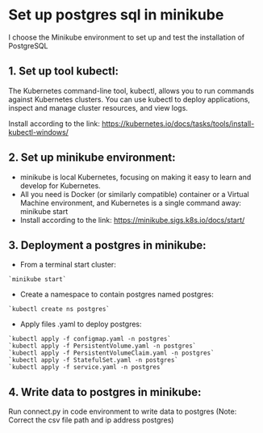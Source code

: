 # Set up postgres sql in minikube
I choose the Minikube environment to set up and test the installation of PostgreSQL 

## 1. Set up tool kubectl:


The Kubernetes command-line tool, kubectl, allows you to run commands against Kubernetes clusters. You can use kubectl to deploy applications, inspect and manage cluster resources, and view logs.

Install according to the link: https://kubernetes.io/docs/tasks/tools/install-kubectl-windows/

## 2. Set up minikube environment:

- minikube is local Kubernetes, focusing on making it easy to learn and develop for Kubernetes.
- All you need is Docker (or similarly compatible) container or a Virtual Machine environment, and Kubernetes is a single command away: minikube start
- Install according to the link: https://minikube.sigs.k8s.io/docs/start/


## 3. Deployment a postgres in minikube:
- From a terminal start cluster:
```
`minikube start`
```
- Create a namespace to contain postgres named postgres:
```
`kubectl create ns postgres`
```
- Apply files .yaml to deploy postgres:
```
`kubectl apply -f configmap.yaml -n postgres`
`kubectl apply -f PersistentVolume.yaml -n postgres`
`kubectl apply -f PersistentVolumeClaim.yaml -n postgres`
`kubectl apply -f StatefulSet.yaml -n postgres`
`kubectl apply -f service.yaml -n postgres`
```

## 4. Write data to postgres in minikube:


Run connect.py in code environment to write data to postgres (Note: Correct the csv file path and ip address postgres)


